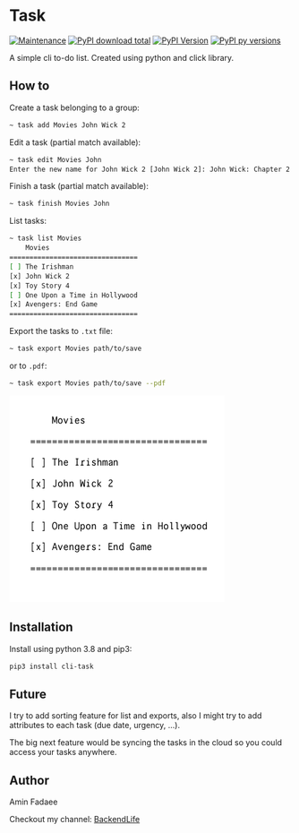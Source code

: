 # Task
[![Maintenance](https://img.shields.io/badge/Maintained%3F-yes-green.svg)](https://github.com/AminFadaee/task/graphs/commit-activity)
[![PyPI download total](https://img.shields.io/pypi/dm/cli-task)](https://pypi.org/project/cli-task/)
[![PyPI Version](https://img.shields.io/pypi/v/cli-task.svg)](https://pypi.org/project/cli-task/)
[![PyPI py versions](https://img.shields.io/pypi/pyversions/cli-task.svg)](https://pypi.org/project/cli-task/)

A simple cli to-do list. Created using python and click library.
## How to
Create a task belonging to a group:
```bash
~ task add Movies John Wick 2
```

Edit a task (partial match available):
```bash
~ task edit Movies John
Enter the new name for John Wick 2 [John Wick 2]: John Wick: Chapter 2
```

Finish a task (partial match available):
```bash
~ task finish Movies John
```

List tasks:
```bash
~ task list Movies
    Movies
================================
[ ] The Irishman
[x] John Wick 2
[x] Toy Story 4
[ ] One Upon a Time in Hollywood
[x] Avengers: End Game
================================
```

Export the tasks to `.txt` file:
```bash
~ task export Movies path/to/save
```

or to `.pdf`:
```bash
~ task export Movies path/to/save --pdf
```

![](assets/samples/pdf.png)

## Installation
Install using python 3.8 and pip3:
```bash
pip3 install cli-task
```
## Future
I try to add sorting feature for list and exports, also I might try
to add attributes to each task (due date, urgency, ...).

The big next feature would be syncing the tasks in the cloud so
you could access your tasks anywhere.

## Author
Amin Fadaee

Checkout my channel: [BackendLife](https://t.me/backendlife)